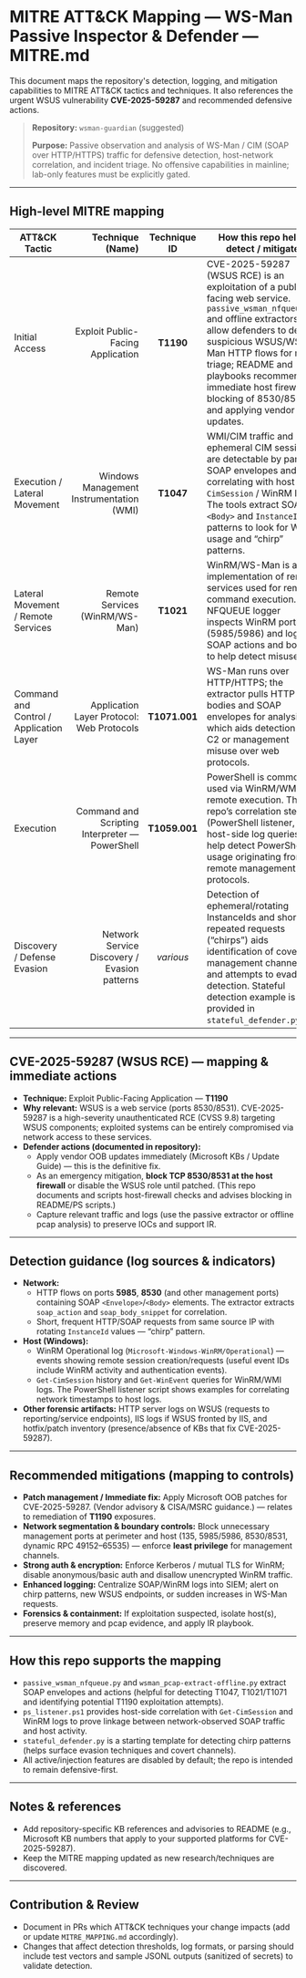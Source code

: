 # MITRE ATT&CK Mapping — WS-Man Passive Inspector & Defender — MITRE.md

This document maps the repository's detection, logging, and mitigation capabilities to MITRE ATT&CK tactics and techniques. It also references the urgent WSUS vulnerability **CVE-2025-59287** and recommended defensive actions.

> **Repository:** `wsman-guardian` (suggested)
>
> **Purpose:** Passive observation and analysis of WS-Man / CIM (SOAP over HTTP/HTTPS) traffic for defensive detection, host-network correlation, and incident triage. No offensive capabilities in mainline; lab-only features must be explicitly gated.

---

## High-level MITRE mapping

| ATT&CK Tactic | Technique (Name) | Technique ID | How this repo helps detect / mitigate |
|---|---:|:---:|---|
| Initial Access | Exploit Public-Facing Application | **T1190** | CVE-2025-59287 (WSUS RCE) is an exploitation of a public-facing web service. `passive_wsman_nfqueue.py` and offline extractors allow defenders to detect suspicious WSUS/WS-Man HTTP flows for rapid triage; README and playbooks recommend immediate host firewall blocking of 8530/8531 and applying vendor OOB updates. |
| Execution / Lateral Movement | Windows Management Instrumentation (WMI) | **T1047** | WMI/CIM traffic and ephemeral CIM sessions are detectable by parsing SOAP envelopes and correlating with host `Get-CimSession` / WinRM logs. The tools extract SOAP `<Body>` and `InstanceId` patterns to look for WMI usage and “chirp” patterns. |
| Lateral Movement / Remote Services | Remote Services (WinRM/WS-Man) | **T1021** | WinRM/WS-Man is an implementation of remote services used for remote command execution. The NFQUEUE logger inspects WinRM ports (5985/5986) and logs SOAP actions and bodies to help detect misuse. |
| Command and Control / Application Layer | Application Layer Protocol: Web Protocols | **T1071.001** | WS-Man runs over HTTP/HTTPS; the extractor pulls HTTP bodies and SOAP envelopes for analysis, which aids detection of C2 or management misuse over web protocols. |
| Execution | Command and Scripting Interpreter — PowerShell | **T1059.001** | PowerShell is commonly used via WinRM/WMI for remote execution. The repo’s correlation steps (PowerShell listener, host-side log queries) help detect PowerShell usage originating from remote management protocols. |
| Discovery / Defense Evasion | Network Service Discovery / Evasion patterns | *various* | Detection of ephemeral/rotating InstanceIds and short repeated requests (“chirps”) aids identification of covert management channels and attempts to evade detection. Stateful detection example is provided in `stateful_defender.py`. |

---

## CVE-2025-59287 (WSUS RCE) — mapping & immediate actions

- **Technique:** Exploit Public-Facing Application — **T1190**  
- **Why relevant:** WSUS is a web service (ports 8530/8531). CVE-2025-59287 is a high-severity unauthenticated RCE (CVSS 9.8) targeting WSUS components; exploited systems can be entirely compromised via network access to these services.  
- **Defender actions (documented in repository):**
  - Apply vendor OOB updates immediately (Microsoft KBs / Update Guide) — this is the definitive fix.
  - As an emergency mitigation, **block TCP 8530/8531 at the host firewall** or disable the WSUS role until patched. (This repo documents and scripts host-firewall checks and advises blocking in README/PS scripts.)
  - Capture relevant traffic and logs (use the passive extractor or offline pcap analysis) to preserve IOCs and support IR.

---

## Detection guidance (log sources & indicators)

- **Network:**  
  - HTTP flows on ports **5985**, **8530** (and other management ports) containing SOAP `<Envelope>`/`<Body>` elements. The extractor extracts `soap_action` and `soap_body_snippet` for correlation.  
  - Short, frequent HTTP/SOAP requests from same source IP with rotating `InstanceId` values — “chirp” pattern.
- **Host (Windows):**  
  - WinRM Operational log (`Microsoft-Windows-WinRM/Operational`) — events showing remote session creation/requests (useful event IDs include WinRM activity and authentication events).  
  - `Get-CimSession` history and `Get-WinEvent` queries for WinRM/WMI logs. The PowerShell listener script shows examples for correlating network timestamps to host logs.  
- **Other forensic artifacts:** HTTP server logs on WSUS (requests to reporting/service endpoints), IIS logs if WSUS fronted by IIS, and hotfix/patch inventory (presence/absence of KBs that fix CVE-2025-59287).

---

## Recommended mitigations (mapping to controls)

- **Patch management / Immediate fix:** Apply Microsoft OOB patches for CVE-2025-59287. (Vendor advisory & CISA/MSRC guidance.) — relates to remediation of **T1190** exposures.  
- **Network segmentation & boundary controls:** Block unnecessary management ports at perimeter and host (135, 5985/5986, 8530/8531, dynamic RPC 49152–65535) — enforce **least privilege** for management channels.  
- **Strong auth & encryption:** Enforce Kerberos / mutual TLS for WinRM; disable anonymous/basic auth and disallow unencrypted WinRM traffic.  
- **Enhanced logging:** Centralize SOAP/WinRM logs into SIEM; alert on chirp patterns, new WSUS endpoints, or sudden increases in WS-Man requests.  
- **Forensics & containment:** If exploitation suspected, isolate host(s), preserve memory and pcap evidence, and apply IR playbook.

---

## How this repo supports the mapping

- `passive_wsman_nfqueue.py` and `wsman_pcap-extract-offline.py` extract SOAP envelopes and actions (helpful for detecting T1047, T1021/T1071 and identifying potential T1190 exploitation attempts).  
- `ps_listener.ps1` provides host-side correlation with `Get-CimSession` and WinRM logs to prove linkage between network-observed SOAP traffic and host activity.  
- `stateful_defender.py` is a starting template for detecting chirp patterns (helps surface evasion techniques and covert channels).  
- All active/injection features are disabled by default; the repo is intended to remain defensive-first.

---

## Notes & references

- Add repository-specific KB references and advisories to README (e.g., Microsoft KB numbers that apply to your supported platforms for CVE-2025-59287).  
- Keep the MITRE mapping updated as new research/techniques are discovered.

---

## Contribution & Review

- Document in PRs which ATT&CK techniques your change impacts (add or update `MITRE_MAPPING.md` accordingly).  
- Changes that affect detection thresholds, log formats, or parsing should include test vectors and sample JSONL outputs (sanitized of secrets) to validate detection.

